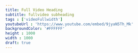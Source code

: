 ```yaml
---
title: Full Video Heading
subtitle: fullvideo subheading
tags : ['videoFullwidth']
youtubeUrl : 'https://www.youtube.com/embed/9jyaN5Th_Mk'
backgroundColor: '#FFFFFF'
height : 1000
width : 1000
draft: true
---
```

